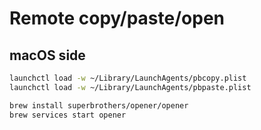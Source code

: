# Remote copy/paste/open

## macOS side

```bash
launchctl load -w ~/Library/LaunchAgents/pbcopy.plist
launchctl load -w ~/Library/LaunchAgents/pbpaste.plist

brew install superbrothers/opener/opener
brew services start opener
```
